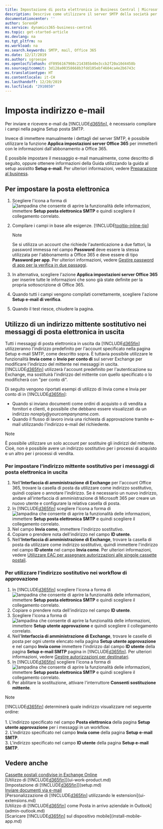 ```yaml
---
title: Impostazione di posta elettronica in Business Central | Microsoft Docs
description: Descrive come utilizzare il server SMTP della società per inviare e ricevere messaggi e-mail all'interno di Business Central o, in alternativa, come utilizzare le impostazioni del server di posta elettronica create con la sottoscrizione di Office 365.
documentationcenter: ''
author: SorenGP
ms.service: dynamics365-business-central
ms.topic: get-started-article
ms.devlang: na
ms.tgt_pltfrm: na
ms.workload: na
ms.search.keywords: SMTP, mail, Office 365
ms.date: 12/17/2019
ms.author: sgroespe
ms.openlocfilehash: df0956167908c214385b40e3ccb2f20a10d4458b
ms.sourcegitcommit: 3d128a00358668b3fdd105ebf4604ca4e2b6743c
ms.translationtype: HT
ms.contentlocale: it-CH
ms.lasthandoff: 12/20/2019
ms.locfileid: "2910850"
---
```

# <a name="set-up-email"></a>Imposta indirizzo e-mail
Per inviare e ricevere e-mail da [!INCLUDE[d365fin](includes/d365fin_md.md)], è necessario compilare i campi nella pagina Setup posta SMTP.

Invece di immettere manualmente i dettagli del server SMTP, è possibile utilizzare la funzione **Applica impostazioni server Office 365** per immetterli con le informazioni dall'abbonamento a Office 365.

È possibile impostare il messaggio e-mail manualmente, come descritto di seguito, oppure ottenere informazioni della Guida utilizzando la guida al setup assistito **Setup e-mail**. Per ulteriori informazioni, vedere [Preparazione al business](ui-get-ready-business.md).  

## <a name="to-set-up-email"></a>Per impostare la posta elettronica
1. Scegliere l'icona a forma di ![lampadina che consente di aprire la funzionalità delle informazioni](media/ui-search/search_small.png "Informazioni sull'operazione che si desidera eseguire"), immettere **Setup posta elettronica SMTP** e quindi scegliere il collegamento correlato.
2. Compilare i campi in base alle esigenze. [!INCLUDE[tooltip-inline-tip](includes/tooltip-inline-tip_md.md)]

    > [!NOTE]
    > Se si utilizza un account che richiede l'autenticazione a due fattori, la password immessa nel campo **Password** deve essere la stessa utilizzata per l'abbonamento a Office 365 e deve essere di tipo **Password per app**. Per ulteriori informazioni, vedere [Gestire password di app per la verifica in due passaggi](/azure/active-directory/user-help/multi-factor-authentication-end-user-app-passwords).
3. In alternativa, scegliere l'azione **Applica impostazioni server Office 365** per inserire tutte le informazioni che sono già state definite per la propria sottoscrizione di Office 365.
4. Quando tutti i campi vengono compilati correttamente, scegliere l'azione **Setup e-mail di verifica**.
5. Quando il test riesce, chiudere la pagina.

## <a name="using-a-substitute-sender-address-on-outbound-email-messages"></a>Utilizzo di un indirizzo mittente sostitutivo nei messaggi di posta elettronica in uscita
Tutti i messaggi di posta elettronica in uscita da [!INCLUDE[d365fin](includes/d365fin_md.md)] utilizzeranno l'indirizzo predefinito per l'account specificato nella pagina Setup e-mail SMTP, come descritto sopra. È tuttavia possibile utilizzare le funzionalità **Invia come** o **Invio per conto di** sul server Exchange per modificare l'indirizzo del mittente nei messaggi in uscita. [!INCLUDE[d365fin](includes/d365fin_md.md)] utilizzerà l'account predefinito per l'autenticazione su Exchange, ma sostituirà l'indirizzo del mittente con quello specificato o lo modificherà con "per conto di".

Di seguito vengono riportati esempi di utilizzo di Invia come e Invia per conto di in [!INCLUDE[d365fin](includes/d365fin_md.md)]:

 * Quando si inviano documenti come ordini di acquisto o di vendita a fornitori e clienti, è possibile che debbano essere visualizzati da un indirizzo _noreply@yourcompanyname.com_.
 * Quando il flusso di lavoro invia una richiesta di approvazione tramite e-mail utilizzando l'indirizzo e-mail del richiedente.

> [!Note]
> È possibile utilizzare un solo account per sostituire gli indirizzi del mittente. Cioè, non è possibile avere un indirizzo sostitutivo per i processi di acquisto e un altro per i processi di vendita.

### <a name="to-set-up-the-substitute-sender-address-for-all-outbound-email-messages"></a>Per impostare l'indirizzo mittente sostitutivo per i messaggi di posta elettronica in uscita
1. Nell'**Interfaccia di amministrazione di Exchange** per l'account Office 365, trovare la casella di posta da utilizzare come indirizzo sostitutivo, quindi copiare o annotare l'indirizzo. Se è necessario un nuovo indirizzo, andare all'interfaccia di amministrazione di Microsoft 365 per creare un nuovo utente e configurare la relativa casella di posta.
2. In [!INCLUDE[d365fin](includes/d365fin_md.md)] scegliere l'icona a forma di ![lampadina che consente di aprire la funzionalità delle informazioni](media/ui-search/search_small.png "Informazioni sull'operazione che si desidera eseguire"), immettere **Setup posta elettronica SMTP** e quindi scegliere il collegamento correlato.
3. Nel campo **Invia come**, immettere l'indirizzo sostitutivo.
4. Copiare o prendere nota dell'indirizzo nel campo **ID utente**.
5. Nell'**Interfaccia di amministrazione di Exchange**, trovare la casella di posta da utilizzare come indirizzo sostitutivo, quindi immettere l'indirizzo nel campo **ID utente** nel campo **Invia come**. Per ulteriori informazioni, vedere [Utilizzare EAC per assegnare autorizzazioni alle singole cassette postali](/Exchange/recipients/mailbox-permissions?view=exchserver-2019#use-the-eac-to-assign-permissions-to-individual-mailboxes).

### <a name="to-use-the-substitute-address-in-approval-workflows"></a>Per utilizzare l'indirizzo sostitutivo nei workflow di approvazione
1. In [!INCLUDE[d365fin](includes/d365fin_md.md)] scegliere l'icona a forma di ![lampadina che consente di aprire la funzionalità delle informazioni](media/ui-search/search_small.png "Informazioni sull'operazione che si desidera eseguire"), immettere **Setup posta elettronica SMTP** e quindi scegliere il collegamento correlato.
2. Copiare o prendere nota dell'indirizzo nel campo **ID utente**.
3. Scegliere l'icona a forma di ![lampadina che consente di aprire la funzionalità delle informazioni](media/ui-search/search_small.png "Informazioni sull'operazione che si desidera eseguire"), immettere **Setup utente approvazione** e quindi scegliere il collegamento correlato.
4. Nell'**Interfaccia di amministrazione di Exchange**, trovare le caselle di posta per ogni utente elencato nella pagina **Setup utente approvazione** e nel campo **Invia come** immettere l'indirizzo dal campo **ID utente** della pagina **Setup e-mail SMTP** pagina in [!INCLUDE[d365fin](includes/d365fin_md.md)]. Per ulteriori informazioni, vedere [Gestire autorizzazioni per destinatari](/Exchange/recipients/mailbox-permissions?view=exchserver-2019).
5. In [!INCLUDE[d365fin](includes/d365fin_md.md)] scegliere l'icona a forma di ![lampadina che consente di aprire la funzionalità delle informazioni](media/ui-search/search_small.png "Informazioni sull'operazione che si desidera eseguire"), immettere **Setup posta elettronica SMTP** e quindi scegliere il collegamento correlato.
6. Per abilitare la sostituzione, attivare l'interruttore **Consenti sostituzione mittente**.

> [!Note]
> [!INCLUDE[d365fin](includes/d365fin_md.md)] determinerà quale indirizzo visualizzare nel seguente ordine: <br><br> 1. L'indirizzo specificato nel campo **Posta elettronica** della pagina **Setup utente approvazione** per i messaggi in un workflow. <br> 2. L'indirizzo specificato nel campo **Invia come** della pagina **Setup e-mail SMTP**. <br> 3. L'indirizzo specificato nel campo **ID utente** della pagina **Setup e-mail SMTP**.


## <a name="see-also"></a>Vedere anche

[Cassette postali condivise in Exchange Online](/exchange/collaboration-exo/shared-mailboxes)  
[Utilizzo di [!INCLUDE[d365fin](includes/d365fin_md.md)]](ui-work-product.md)  
[Impostazione di [!INCLUDE[d365fin](includes/d365fin_md.md)]](setup.md)  
[Inviare documenti via e-mail](ui-how-send-documents-email.md)  
[Personalizzazione di [!INCLUDE[d365fin](includes/d365fin_md.md)] utilizzando le estensioni](ui-extensions.md)  
[Utilizzo di [!INCLUDE[d365fin](includes/d365fin_md.md)] come Posta in arrivo aziendale in Outlook](admin-outlook.md)  
[Scaricare [!INCLUDE[d365fin](includes/d365fin_md.md)] sul dispositivo mobile](install-mobile-app.md)
